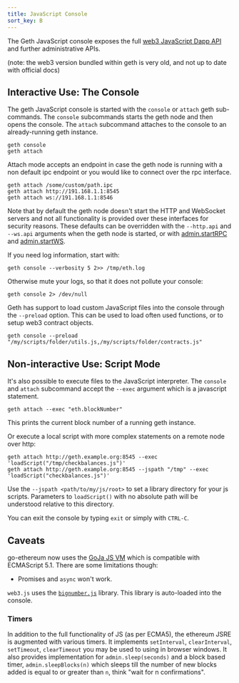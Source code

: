 ```yaml
---
title: JavaScript Console
sort_key: B
---
```


The Geth JavaScript console exposes the full [web3 JavaScript Dapp
API](https://github.com/ethereum/wiki/wiki/JavaScript-API) and further administrative
APIs.

(note: the web3 version bundled within geth is very old, and not up to date with official docs)

## Interactive Use: The Console

The geth JavaScript console is started with the `console` or `attach` geth sub-commands.
The `console` subcommands starts the geth node and then opens the console. The `attach`
subcommand attaches to the console to an already-running geth instance.

    geth console
    geth attach

Attach mode accepts an endpoint in case the geth node is running with a non default
ipc endpoint or you would like to connect over the rpc interface.

    geth attach /some/custom/path.ipc
    geth attach http://191.168.1.1:8545
    geth attach ws://191.168.1.1:8546

Note that by default the geth node doesn't start the HTTP and WebSocket servers and not
all functionality is provided over these interfaces for security reasons. These defaults
can be overridden with the `--http.api` and `--ws.api` arguments when the geth node is
started, or with [admin.startRPC](../rpc/ns-admin#admin_startrpc) and
[admin.startWS](../rpc/ns-admin#admin_startws).

If you need log information, start with:

    geth console --verbosity 5 2>> /tmp/eth.log

Otherwise mute your logs, so that it does not pollute your console:

    geth console 2> /dev/null

Geth has support to load custom JavaScript files into the console through the `--preload`
option. This can be used to load often used functions, or to setup web3 contract objects.

    geth console --preload "/my/scripts/folder/utils.js,/my/scripts/folder/contracts.js"

## Non-interactive Use: Script Mode

It's also possible to execute files to the JavaScript interpreter. The `console` and
`attach` subcommand accept the `--exec` argument which is a javascript statement.

    geth attach --exec "eth.blockNumber"

This prints the current block number of a running geth instance.

Or execute a local script with more complex statements on a remote node over http:

    geth attach http://geth.example.org:8545 --exec 'loadScript("/tmp/checkbalances.js")'
    geth attach http://geth.example.org:8545 --jspath "/tmp" --exec 'loadScript("checkbalances.js")'

Use the `--jspath <path/to/my/js/root>` to set a library directory for your js scripts.
Parameters to `loadScript()` with no absolute path will be understood relative to this
directory.

You can exit the console by typing `exit` or simply with `CTRL-C`.

## Caveats

go-ethereum now uses the [GoJa JS VM](https://github.com/dop251/goja) which is compatible with ECMAScript 5.1. There are some limitations though:

  * Promises and `async` won't work.

`web3.js` uses the [`bignumber.js`](https://github.com/MikeMcl/bignumber.js) library.
This library is auto-loaded into the console.

### Timers

In addition to the full functionality of JS (as per ECMA5), the ethereum JSRE is augmented
with various timers. It implements `setInterval`, `clearInterval`, `setTimeout`,
`clearTimeout` you may be used to using in browser windows. It also provides
implementation for `admin.sleep(seconds)` and a block based timer, `admin.sleepBlocks(n)`
which sleeps till the number of new blocks added is equal to or greater than `n`, think
"wait for n confirmations".
